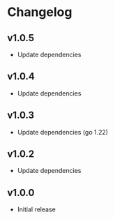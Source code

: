 # Changelog

## v1.0.5

- Update dependencies

## v1.0.4

- Update dependencies

## v1.0.3

- Update dependencies (go 1.22)

## v1.0.2

 - Update dependencies

## v1.0.0

 - Initial release
